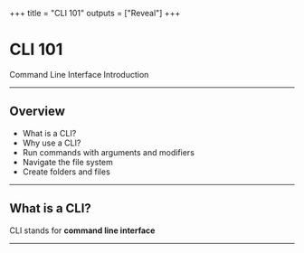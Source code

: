 +++
title = "CLI 101"
outputs = ["Reveal"]
+++

# CLI 101

Command Line Interface Introduction

---

## Overview

- What is a CLI?
- Why use a CLI?
- Run commands with arguments and modifiers
- Navigate the file system
- Create folders and files

---

## What is a CLI?

CLI stands for **command line interface**

---
